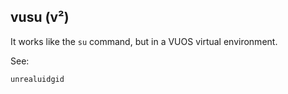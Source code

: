 ## vusu (v²)

It works like the `su` command, but in a VUOS virtual environment.

See:

    unrealuidgid

